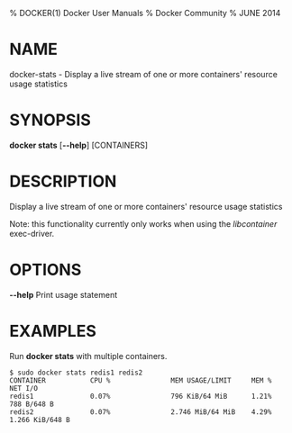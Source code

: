 % DOCKER(1) Docker User Manuals
% Docker Community
% JUNE 2014
# NAME
docker-stats - Display a live stream of one or more containers' resource usage statistics

# SYNOPSIS
**docker stats**
[**--help**]
[CONTAINERS]

# DESCRIPTION

Display a live stream of one or more containers' resource usage statistics

Note: this functionality currently only works when using the *libcontainer* exec-driver.

# OPTIONS
**--help**
  Print usage statement

# EXAMPLES

Run **docker stats** with multiple containers.

    $ sudo docker stats redis1 redis2
    CONTAINER           CPU %               MEM USAGE/LIMIT     MEM %               NET I/O
    redis1              0.07%               796 KiB/64 MiB      1.21%               788 B/648 B
    redis2              0.07%               2.746 MiB/64 MiB    4.29%               1.266 KiB/648 B

